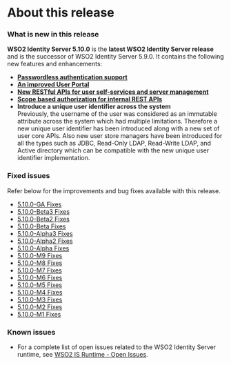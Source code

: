 # About this release

### What is new in this release

**WSO2 Identity Server 5.10.0** is the **latest WSO2 Identity Server release** and is the successor of WSO2 Identity Server 5.9.0. It contains the following new features and enhancements:

<ul>
    <li><b><a href="../../learn/passowrdless-authentication-using-fido2">Passwordless authentication support</a></b></li>
    <li><b><a href="../../learn/user-portal">An improved User Portal</a></b></li>
    <li><b><a href="../../develop/application-rest-api">New RESTful APIs for user self-services and server management</a></b></li>
    <li><b><a href="../../develop/scope-based-authorization-for-internal-rest-apis">Scope based authorization for internal REST APIs</a></b></li>
    <li><b>Introduce a unique user identifier across the system
</b><br>
Previously, the username of the user was considered as an immutable attribute across the system which had multiple limitations. Therefore a new unique user identifier has been introduced along with a new set of user core APIs.
Also new user store managers have been introduced for all the types such as JDBC, Read-Only LDAP, Read-Write LDAP, and Active directory which can be compatible with the new unique user identifier implementation. 
</li>
</ul>


### Fixed issues

Refer below for the improvements and bug fixes available with this
release.

* [5.10.0-GA Fixes](https://github.com/wso2/product-is/milestone/92?closed=1)
* [5.10.0-Beta3 Fixes](https://github.com/wso2/product-is/milestone/109?closed=1)
* [5.10.0-Beta2 Fixes](https://github.com/wso2/product-is/milestone/108?closed=1)
* [5.10.0-Beta Fixes](https://github.com/wso2/product-is/milestone/107?closed=1)
* [5.10.0-Alpha3 Fixes](https://github.com/wso2/product-is/milestone/106?closed=1)
* [5.10.0-Alpha2 Fixes](https://github.com/wso2/product-is/milestone/105?closed=1)
* [5.10.0-Alpha Fixes](https://github.com/wso2/product-is/milestone/104?closed=1)
* [5.10.0-M9 Fixes](https://github.com/wso2/product-is/milestone/103?closed=1)
* [5.10.0-M8 Fixes](https://github.com/wso2/product-is/milestone/102?closed=1)
* [5.10.0-M7 Fixes](https://github.com/wso2/product-is/milestone/101?closed=1)
* [5.10.0-M6 Fixes](https://github.com/wso2/product-is/milestone/100?closed=1)
* [5.10.0-M5 Fixes](https://github.com/wso2/product-is/milestone/99?closed=1)
* [5.10.0-M4 Fixes](https://github.com/wso2/product-is/milestone/98?closed=1)
* [5.10.0-M3 Fixes](https://github.com/wso2/product-is/milestone/97?closed=1)
* [5.10.0-M2 Fixes](https://github.com/wso2/product-is/milestone/96?closed=1)
* [5.10.0-M1 Fixes](https://github.com/wso2/product-is/milestone/95?closed=1)


### Known issues

-   For a complete list of open issues related to the WSO2 Identity
    Server runtime, see [WSO2 IS Runtime - Open
    Issues](https://github.com/wso2/product-is/issues).
